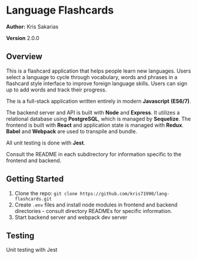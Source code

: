 # Language Flashcards

**Author:** Kris Sakarias

**Version** 2.0.0

## Overview

This is a flashcard application that helps people learn new languages. Users select a language to cycle through vocabulary, words and phrases in a flashcard style interface to improve foreign language skills. Users can sign up to add words and track their progress. 

The is a full-stack application written entirely in modern **Javascript** **(ES6/7)**. 

The backend server and API is built with **Node** and **Express**. It utilizes a relational database using **PostgreSQL**, which is managed by **Sequelize**. The frontend is built with **React** and application state is managed with **Redux**. **Babel** and **Webpack** are used to transpile and bundle.

All unit testing is done with **Jest**.

Consult the README in each subdirectory for information specific to the frontend and backend.


## Getting Started

1. Clone the repo: `git clone https://github.com/kris71990/lang-flashcards.git`
2. Create `.env` files and install node modules in frontend and backend directories - consult directory READMEs for specific information.
3. Start backend server and webpack dev server


## Testing

Unit testing with Jest
